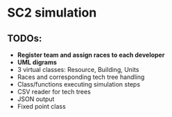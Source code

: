 # SC2 simulation



## TODOs:
* **Register team and assign races to each developer**
* **UML digrams**
* 3 virtual classes: Resource, Building, Units
* Races and corresponding tech tree handling
* Class/functions executing simulation steps
* CSV reader for tech trees
* JSON output
* Fixed point class